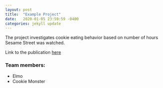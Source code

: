 ```yaml
---
layout: post
title:  "Example Project"
date:   2020-01-05 23:59:59 -0400
categories: jekyll update
---
```


The project investigates cookie eating behavior based on number of hours Sesame Street was watched. 


Link to the publication <a href="https://www.sesamestreet.org/?gclid=EAIaIQobChMI7orO-9jy5gIVlLfsCh1A-Q6HEAAYASAAEgKNk_D_BwE" target= "_blank"> here </a>

<h3> Team members: </h3>
<ul>
	<li> Elmo </li>
	<li> Cookie Monster </li>
</ul>

